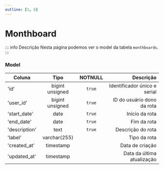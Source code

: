 ```yaml
---
outline: [1, 6]
---
```


# Monthboard

::: info Descrição
Nesta página podemos ver o model da tabela `monthboards`.
:::

### Model

| Coluna        |      Tipo       | NOTNULL |                    Descrição |
| ------------- | :-------------: | :-----: | ---------------------------: |
| 'id'          | bigint unsigned |  `true`   | Identificador único e serial |
| 'user_id'     | bigint unsigned |  `true`   |   ID do usuário dono da rota |
| 'start_date'  |      date       |  `true`   |               Início da rota |
| 'end_date'    |      date       |  `true`   |                  Fim da rota |
| 'description' |      text       |  `true`   |            Descrição do rota |
| 'label'       |  varchar(255)   |         |                 Tipo da rota |
| 'created_at'  |    timestamp    |         |              Data de criação |
| 'updated_at'  |    timestamp    |         |   Data da última atualização |
